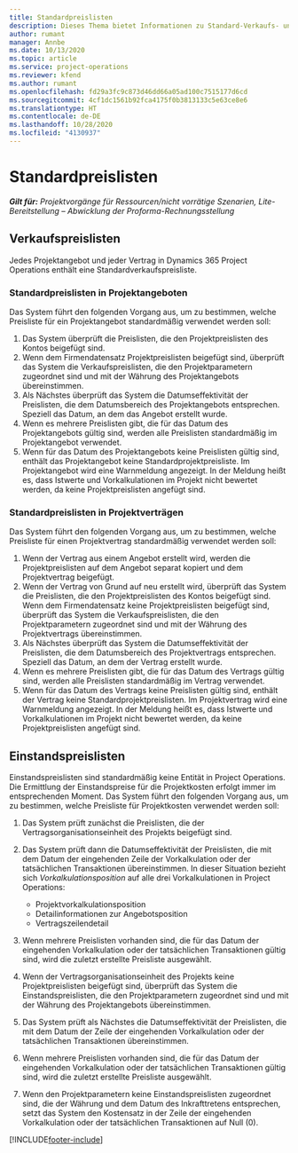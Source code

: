 ```yaml
---
title: Standardpreislisten
description: Dieses Thema bietet Informationen zu Standard-Verkaufs- und Einstandspreislisten in Project Operations.
author: rumant
manager: Annbe
ms.date: 10/13/2020
ms.topic: article
ms.service: project-operations
ms.reviewer: kfend
ms.author: rumant
ms.openlocfilehash: fd29a3fc9c873d46dd66a05ad100c7515177d6cd
ms.sourcegitcommit: 4cf1dc1561b92fca4175f0b3813133c5e63ce8e6
ms.translationtype: HT
ms.contentlocale: de-DE
ms.lasthandoff: 10/28/2020
ms.locfileid: "4130937"
---
```

# <a name="default-price-lists"></a>Standardpreislisten

_**Gilt für:** Projektvorgänge für Ressourcen/nicht vorrätige Szenarien, Lite-Bereitstellung – Abwicklung der Proforma-Rechnungsstellung_

## <a name="sales-price-lists"></a>Verkaufspreislisten

Jedes Projektangebot und jeder Vertrag in Dynamics 365 Project Operations enthält eine Standardverkaufspreisliste. 

### <a name="price-list-default-on-project-quotes"></a>Standardpreislisten in Projektangeboten
Das System führt den folgenden Vorgang aus, um zu bestimmen, welche Preisliste für ein Projektangebot standardmäßig verwendet werden soll:

1. Das System überprüft die Preislisten, die den Projektpreislisten des Kontos beigefügt sind. 
2. Wenn dem Firmendatensatz Projektpreislisten beigefügt sind, überprüft das System die Verkaufspreislisten, die den Projektparametern zugeordnet sind und mit der Währung des Projektangebots übereinstimmen.
3. Als Nächstes überprüft das System die Datumseffektivität der Preislisten, die dem Datumsbereich des Projektangebots entsprechen. Speziell das Datum, an dem das Angebot erstellt wurde.
4. Wenn es mehrere Preislisten gibt, die für das Datum des Projektangebots gültig sind, werden alle Preislisten standardmäßig im Projektangebot verwendet.
5. Wenn für das Datum des Projektangebots keine Preislisten gültig sind, enthält das Projektangebot keine Standardprojektpreisliste. Im Projektangebot wird eine Warnmeldung angezeigt. In der Meldung heißt es, dass Istwerte und Vorkalkulationen im Projekt nicht bewertet werden, da keine Projektpreislisten angefügt sind.

### <a name="price-list-default-on-project-contracts"></a>Standardpreislisten in Projektverträgen 
Das System führt den folgenden Vorgang aus, um zu bestimmen, welche Preisliste für einen Projektvertrag standardmäßig verwendet werden soll:

1. Wenn der Vertrag aus einem Angebot erstellt wird, werden die Projektpreislisten auf dem Angebot separat kopiert und dem Projektvertrag beigefügt.
2. Wenn der Vertrag von Grund auf neu erstellt wird, überprüft das System die Preislisten, die den Projektpreislisten des Kontos beigefügt sind. Wenn dem Firmendatensatz keine Projektpreislisten beigefügt sind, überprüft das System die Verkaufspreislisten, die den Projektparametern zugeordnet sind und mit der Währung des Projektvertrags übereinstimmen.
4. Als Nächstes überprüft das System die Datumseffektivität der Preislisten, die dem Datumsbereich des Projektvertrags entsprechen. Speziell das Datum, an dem der Vertrag erstellt wurde.
5. Wenn es mehrere Preislisten gibt, die für das Datum des Vertrags gültig sind, werden alle Preislisten standardmäßig im Vertrag verwendet.
6. Wenn für das Datum des Vertrags keine Preislisten gültig sind, enthält der Vertrag keine Standardprojektpreislisten. Im Projektvertrag wird eine Warnmeldung angezeigt. In der Meldung heißt es, dass Istwerte und Vorkalkulationen im Projekt nicht bewertet werden, da keine Projektpreislisten angefügt sind.

## <a name="cost-price-lists"></a>Einstandspreislisten

Einstandspreislisten sind standardmäßig keine Entität in Project Operations. Die Ermittlung der Einstandspreise für die Projektkosten erfolgt immer im entsprechenden Moment. Das System führt den folgenden Vorgang aus, um zu bestimmen, welche Preisliste für Projektkosten verwendet werden soll:

1. Das System prüft zunächst die Preislisten, die der Vertragsorganisationseinheit des Projekts beigefügt sind.
2. Das System prüft dann die Datumseffektivität der Preislisten, die mit dem Datum der eingehenden Zeile der Vorkalkulation oder der tatsächlichen Transaktionen übereinstimmen. In dieser Situation bezieht sich *Vorkalkulationsposition* auf alle drei Vorkalkulationen in Project Operations:

    - Projektvorkalkulationsposition
    - Detailinformationen zur Angebotsposition
    - Vertragszeilendetail
  
3. Wenn mehrere Preislisten vorhanden sind, die für das Datum der eingehenden Vorkalkulation oder der tatsächlichen Transaktionen gültig sind, wird die zuletzt erstellte Preisliste ausgewählt.
4. Wenn der Vertragsorganisationseinheit des Projekts keine Projektpreislisten beigefügt sind, überprüft das System die Einstandspreislisten, die den Projektparametern zugeordnet sind und mit der Währung des Projektangebots übereinstimmen.
5. Das System prüft als Nächstes die Datumseffektivität der Preislisten, die mit dem Datum der Zeile der eingehenden Vorkalkulation oder der tatsächlichen Transaktionen übereinstimmen. 
6. Wenn mehrere Preislisten vorhanden sind, die für das Datum der eingehenden Vorkalkulation oder der tatsächlichen Transaktionen gültig sind, wird die zuletzt erstellte Preisliste ausgewählt.
7. Wenn den Projektparametern keine Einstandspreislisten zugeordnet sind, die der Währung und dem Datum des Inkrafttretens entsprechen, setzt das System den Kostensatz in der Zeile der eingehenden Vorkalkulation oder der tatsächlichen Transaktionen auf Null (0).


[!INCLUDE[footer-include](../includes/footer-banner.md)]